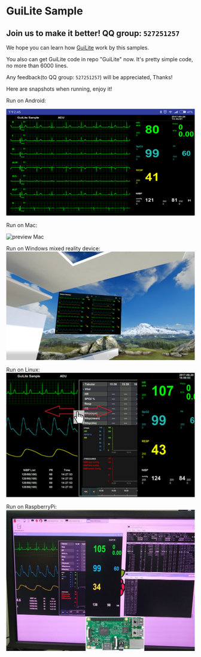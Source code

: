 # GuiLite Sample
## Join us to make it better! QQ group: `527251257`
We hope you can learn how [GuiLite](https://github.com/idea4good/GuiLite) work by this samples.

You also can get GuiLite code in repo "GuiLite" now. It's pretty simple code, no more than 6000 lines.

Any feedback(to QQ group: `527251257`) will be appreciated, Thanks!

Here are snapshots when running, enjoy it!

Run on Android:

![preview Android](preview-Android.png)

Run on Mac:

![preview Mac](preview-Mac.png)

Run on Windows mixed reality device:![preview Win MR](preview-WinMixedReality.png)

Run on Linux:![preview Linux](preview-Linux.png)

Run on RaspberryPi:![preview RaspberryPi](preview-RaspberryPi.jpg)

